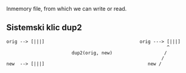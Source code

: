 Inmemory file, from which we can write or read.

## Sistemski klic dup2
```txt
orig --> [|||]                                   orig ---> [|||]
                                                           ^ 
                        dup2(orig, new)                   /  
                                                         /
new  --> [|||]                                      new /
```